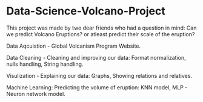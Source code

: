 # Data-Science-Volcano-Project

This project was made by two dear friends who had a question in mind:
Can we predict Volcano Eruptions? or atleast predict their scale of the eruption?

Data Aqcuistion - 
Global Volcanism Program Website.

Data Cleaning - 
Cleaning and improving our data:
Format normalization,
nulls handling,
String handling.


Visulization - 
Explaining our data:
Graphs,
Showing relations and relatives.

Machine Learning:
Predicting the volume of eruption:
KNN model,
MLP - Neuron network model.
